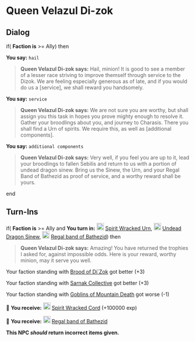 # Queen Velazul Di-zok



## Dialog

if( **Faction is** >= Ally) then 


**You say:** `hail`




>**Queen Velazul Di-zok says:** Hail, minion! It is good to see a member of a lesser race striving to improve themself through service to the Dizok. We are feeling especially generous as of late, and if you would do us a [service], we shall reward you handsomely.


**You say:** `service`




>**Queen Velazul Di-zok says:** We are not sure you are worthy, but shall assign you this task in hopes you prove mighty enough to resolve it. Gather your broodlings about you, and journey to Charasis. There you shall find a Urn of spirits. We require this, as well as [additional components].


**You say:** `additional components`




>**Queen Velazul Di-zok says:** Very well, if you feel you are up to it, lead your broodlings to fallen Sebilis and return to us with a portion of undead dragon sinew. Bring us the Sinew, the Urn, and your Regal Band of Bathezid as proof of service, and a worthy reward shall be yours.

end



## Turn-Ins









if( **Faction is** >= Ally and  **You turn in:** <img style="background:url(/static/icons/blank_slot.gif);width:20px;height:20px;" src="/static/icons/item_688.png" alt="" /> <a
                                href="/item/6477" data-url="6477" class="tooltip-link link">Spirit Wracked Urn</a>, <img style="background:url(/static/icons/blank_slot.gif);width:20px;height:20px;" src="/static/icons/item_1118.png" alt="" /> <a
                                href="/item/6478" data-url="6478" class="tooltip-link link">Undead Dragon Sinew</a>, <img style="background:url(/static/icons/blank_slot.gif);width:20px;height:20px;" src="/static/icons/item_1148.png" alt="" /> <a
                                href="/item/5727" data-url="5727" class="tooltip-link link">Regal band of Bathezid</a>) then


>**Queen Velazul Di-zok says:** Amazing! You have returned the trophies I asked for, against impossible odds. Here is your reward, worthy minion, may it serve you well.


Your faction standing with [Brood of Di`Zok](/faction/451) got better (<span class='text-success'>+3</span>)


Your faction standing with [Sarnak Collective](/faction/307) got better (<span class='text-success'>+3</span>)


Your faction standing with [Goblins of Mountain Death](/faction/259) got worse (<span class='text-danger'>-1</span>)


 &#127873; **You receive:**  <img style="background:url(/static/icons/blank_slot.gif);width:20px;height:20px;" src="/static/icons/item_1118.png" alt="" /> <a
                                href="/item/5723" data-url="5723" class="tooltip-link link">Spirit Wracked Cord</a> (+100000 exp)

 


 &#127873; **You receive:**  <img style="background:url(/static/icons/blank_slot.gif);width:20px;height:20px;" src="/static/icons/item_1148.png" alt="" /> <a
                                href="/item/5727" data-url="5727" class="tooltip-link link">Regal band of Bathezid</a> 

 

**This NPC *should* return incorrect items given.**
